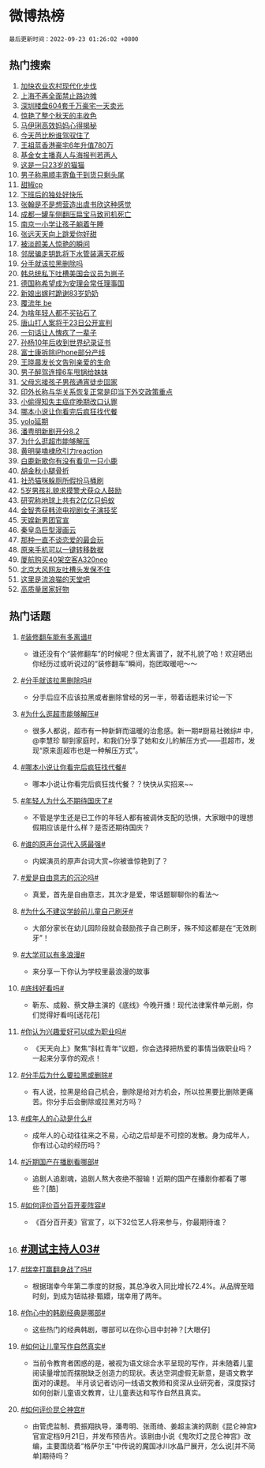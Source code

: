# 微博热榜

`最后更新时间：2022-09-23 01:26:02 +0800`

## 热门搜索

1. [加快农业农村现代化步伐](https://m.weibo.cn/search?containerid=100103type%3D1%26t%3D10%26q%3D%23%E5%8A%A0%E5%BF%AB%E5%86%9C%E4%B8%9A%E5%86%9C%E6%9D%91%E7%8E%B0%E4%BB%A3%E5%8C%96%E6%AD%A5%E4%BC%90%23&stream_entry_id=51&isnewpage=1&extparam=seat%3D1%26filter_type%3Drealtimehot%26cate%3D10103%26dgr%3D0%26c_type%3D51%26pos%3D0%26display_time%3D1663867560%26pre_seqid%3D166386756046602248199&luicode=10000011&lfid=106003type%253D25%2526t%253D3%2526disable_hot%253D1%2526filter_type%253Drealtimehot)
1. [上海不再全面禁止路边摊](https://m.weibo.cn/search?containerid=100103type%3D1%26t%3D10%26q%3D%23%E4%B8%8A%E6%B5%B7%E4%B8%8D%E5%86%8D%E5%85%A8%E9%9D%A2%E7%A6%81%E6%AD%A2%E8%B7%AF%E8%BE%B9%E6%91%8A%23&stream_entry_id=31&isnewpage=1&extparam=seat%3D1%26filter_type%3Drealtimehot%26cate%3D0%26dgr%3D0%26q%3D%2523%25E4%25B8%258A%25E6%25B5%25B7%25E4%25B8%258D%25E5%2586%258D%25E5%2585%25A8%25E9%259D%25A2%25E7%25A6%2581%25E6%25AD%25A2%25E8%25B7%25AF%25E8%25BE%25B9%25E6%2591%258A%2523%26band_rank%3D1%26pos%3D0%26realpos%3D1%26flag%3D0%26lcate%3D5001%26c_type%3D31%26display_time%3D1663867560%26pre_seqid%3D166386756046602248199&luicode=10000011&lfid=106003type%253D25%2526t%253D3%2526disable_hot%253D1%2526filter_type%253Drealtimehot)
1. [深圳楼盘604套千万豪宅一天卖光](https://m.weibo.cn/search?containerid=100103type%3D1%26t%3D10%26q%3D%23%E6%B7%B1%E5%9C%B3%E6%A5%BC%E7%9B%98604%E5%A5%97%E5%8D%83%E4%B8%87%E8%B1%AA%E5%AE%85%E4%B8%80%E5%A4%A9%E5%8D%96%E5%85%89%23&stream_entry_id=31&isnewpage=1&extparam=seat%3D1%26filter_type%3Drealtimehot%26cate%3D0%26dgr%3D0%26q%3D%2523%25E6%25B7%25B1%25E5%259C%25B3%25E6%25A5%25BC%25E7%259B%2598604%25E5%25A5%2597%25E5%258D%2583%25E4%25B8%2587%25E8%25B1%25AA%25E5%25AE%2585%25E4%25B8%2580%25E5%25A4%25A9%25E5%258D%2596%25E5%2585%2589%2523%26band_rank%3D2%26pos%3D1%26realpos%3D2%26flag%3D1%26lcate%3D5001%26c_type%3D31%26display_time%3D1663867560%26pre_seqid%3D166386756046602248199&luicode=10000011&lfid=106003type%253D25%2526t%253D3%2526disable_hot%253D1%2526filter_type%253Drealtimehot)
1. [惊艳了整个秋天的丰收色](https://m.weibo.cn/search?containerid=100103type%3D1%26t%3D10%26q%3D%23%E6%83%8A%E8%89%B3%E4%BA%86%E6%95%B4%E4%B8%AA%E7%A7%8B%E5%A4%A9%E7%9A%84%E4%B8%B0%E6%94%B6%E8%89%B2%23&stream_entry_id=31&isnewpage=1&extparam=seat%3D1%26filter_type%3Drealtimehot%26cate%3D0%26dgr%3D0%26q%3D%2523%25E6%2583%258A%25E8%2589%25B3%25E4%25BA%2586%25E6%2595%25B4%25E4%25B8%25AA%25E7%25A7%258B%25E5%25A4%25A9%25E7%259A%2584%25E4%25B8%25B0%25E6%2594%25B6%25E8%2589%25B2%2523%26band_rank%3D3%26pos%3D2%26realpos%3D3%26flag%3D0%26lcate%3D5001%26c_type%3D31%26display_time%3D1663867560%26pre_seqid%3D166386756046602248199&luicode=10000011&lfid=106003type%253D25%2526t%253D3%2526disable_hot%253D1%2526filter_type%253Drealtimehot)
1. [马伊琍高效妈妈心得揭秘](https://m.weibo.cn/search?containerid=100103type%3D1%26t%3D10%26q%3D%23%E9%A9%AC%E4%BC%8A%E7%90%8D%E9%AB%98%E6%95%88%E5%A6%88%E5%A6%88%E5%BF%83%E5%BE%97%E6%8F%AD%E7%A7%98%23&stream_entry_id=31&isnewpage=1&extparam=seat%3D1%26filter_type%3Drealtimehot%26cate%3D0%26dgr%3D0%26q%3D%2523%25E9%25A9%25AC%25E4%25BC%258A%25E7%2590%258D%25E9%25AB%2598%25E6%2595%2588%25E5%25A6%2588%25E5%25A6%2588%25E5%25BF%2583%25E5%25BE%2597%25E6%258F%25AD%25E7%25A7%2598%2523%26band_rank%3D4%26pos%3D3%26topic_ad%3D1%26lcate%3D5001%26c_type%3D31%26adid%3D166296%26display_time%3D1663867560%26pre_seqid%3D166386756046602248199&luicode=10000011&lfid=106003type%253D25%2526t%253D3%2526disable_hot%253D1%2526filter_type%253Drealtimehot)
1. [今天芭比粉谁驾驭住了](https://m.weibo.cn/search?containerid=100103type%3D1%26t%3D10%26q%3D%23%E4%BB%8A%E5%A4%A9%E8%8A%AD%E6%AF%94%E7%B2%89%E8%B0%81%E9%A9%BE%E9%A9%AD%E4%BD%8F%E4%BA%86%23&stream_entry_id=31&isnewpage=1&extparam=seat%3D1%26filter_type%3Drealtimehot%26cate%3D0%26dgr%3D0%26q%3D%2523%25E4%25BB%258A%25E5%25A4%25A9%25E8%258A%25AD%25E6%25AF%2594%25E7%25B2%2589%25E8%25B0%2581%25E9%25A9%25BE%25E9%25A9%25AD%25E4%25BD%258F%25E4%25BA%2586%2523%26band_rank%3D4%26pos%3D4%26realpos%3D4%26flag%3D0%26lcate%3D5001%26c_type%3D31%26display_time%3D1663867560%26pre_seqid%3D166386756046602248199&luicode=10000011&lfid=106003type%253D25%2526t%253D3%2526disable_hot%253D1%2526filter_type%253Drealtimehot)
1. [王祖蓝香港豪宅6年升值780万](https://m.weibo.cn/search?containerid=100103type%3D1%26t%3D10%26q%3D%23%E7%8E%8B%E7%A5%96%E8%93%9D%E9%A6%99%E6%B8%AF%E8%B1%AA%E5%AE%856%E5%B9%B4%E5%8D%87%E5%80%BC780%E4%B8%87%23&stream_entry_id=31&isnewpage=1&extparam=seat%3D1%26filter_type%3Drealtimehot%26cate%3D0%26dgr%3D0%26q%3D%2523%25E7%258E%258B%25E7%25A5%2596%25E8%2593%259D%25E9%25A6%2599%25E6%25B8%25AF%25E8%25B1%25AA%25E5%25AE%25856%25E5%25B9%25B4%25E5%258D%2587%25E5%2580%25BC780%25E4%25B8%2587%2523%26band_rank%3D5%26pos%3D5%26realpos%3D5%26flag%3D0%26lcate%3D5001%26c_type%3D31%26display_time%3D1663867560%26pre_seqid%3D166386756046602248199&luicode=10000011&lfid=106003type%253D25%2526t%253D3%2526disable_hot%253D1%2526filter_type%253Drealtimehot)
1. [基金女主播真人与海报判若两人](https://m.weibo.cn/search?containerid=100103type%3D1%26t%3D10%26q%3D%23%E5%9F%BA%E9%87%91%E5%A5%B3%E4%B8%BB%E6%92%AD%E7%9C%9F%E4%BA%BA%E4%B8%8E%E6%B5%B7%E6%8A%A5%E5%88%A4%E8%8B%A5%E4%B8%A4%E4%BA%BA%23&stream_entry_id=31&isnewpage=1&extparam=seat%3D1%26filter_type%3Drealtimehot%26cate%3D0%26dgr%3D0%26q%3D%2523%25E5%259F%25BA%25E9%2587%2591%25E5%25A5%25B3%25E4%25B8%25BB%25E6%2592%25AD%25E7%259C%259F%25E4%25BA%25BA%25E4%25B8%258E%25E6%25B5%25B7%25E6%258A%25A5%25E5%2588%25A4%25E8%258B%25A5%25E4%25B8%25A4%25E4%25BA%25BA%2523%26band_rank%3D6%26pos%3D6%26realpos%3D6%26flag%3D0%26lcate%3D5001%26c_type%3D31%26display_time%3D1663867560%26pre_seqid%3D166386756046602248199&luicode=10000011&lfid=106003type%253D25%2526t%253D3%2526disable_hot%253D1%2526filter_type%253Drealtimehot)
1. [这是一只23岁的猫猫](https://m.weibo.cn/search?containerid=100103type%3D1%26t%3D10%26q%3D%23%E8%BF%99%E6%98%AF%E4%B8%80%E5%8F%AA23%E5%B2%81%E7%9A%84%E7%8C%AB%E7%8C%AB%23&stream_entry_id=31&isnewpage=1&extparam=seat%3D1%26filter_type%3Drealtimehot%26cate%3D0%26dgr%3D0%26q%3D%2523%25E8%25BF%2599%25E6%2598%25AF%25E4%25B8%2580%25E5%258F%25AA23%25E5%25B2%2581%25E7%259A%2584%25E7%258C%25AB%25E7%258C%25AB%2523%26band_rank%3D7%26pos%3D7%26realpos%3D7%26flag%3D0%26lcate%3D5001%26c_type%3D31%26display_time%3D1663867560%26pre_seqid%3D166386756046602248199&luicode=10000011&lfid=106003type%253D25%2526t%253D3%2526disable_hot%253D1%2526filter_type%253Drealtimehot)
1. [男子称用顺丰寄鱼干到货只剩头尾](https://m.weibo.cn/search?containerid=100103type%3D1%26t%3D10%26q%3D%23%E7%94%B7%E5%AD%90%E7%A7%B0%E7%94%A8%E9%A1%BA%E4%B8%B0%E5%AF%84%E9%B1%BC%E5%B9%B2%E5%88%B0%E8%B4%A7%E5%8F%AA%E5%89%A9%E5%A4%B4%E5%B0%BE%23&stream_entry_id=31&isnewpage=1&extparam=seat%3D1%26filter_type%3Drealtimehot%26cate%3D0%26dgr%3D0%26q%3D%2523%25E7%2594%25B7%25E5%25AD%2590%25E7%25A7%25B0%25E7%2594%25A8%25E9%25A1%25BA%25E4%25B8%25B0%25E5%25AF%2584%25E9%25B1%25BC%25E5%25B9%25B2%25E5%2588%25B0%25E8%25B4%25A7%25E5%258F%25AA%25E5%2589%25A9%25E5%25A4%25B4%25E5%25B0%25BE%2523%26band_rank%3D8%26pos%3D8%26realpos%3D8%26flag%3D0%26lcate%3D5001%26c_type%3D31%26display_time%3D1663867560%26pre_seqid%3D166386756046602248199&luicode=10000011&lfid=106003type%253D25%2526t%253D3%2526disable_hot%253D1%2526filter_type%253Drealtimehot)
1. [甜椒cp](https://m.weibo.cn/search?containerid=100103type%3D1%26t%3D10%26q%3D%23%E7%94%9C%E6%A4%92cp%23&stream_entry_id=31&isnewpage=1&extparam=seat%3D1%26filter_type%3Drealtimehot%26cate%3D0%26dgr%3D0%26q%3D%2523%25E7%2594%259C%25E6%25A4%2592cp%2523%26band_rank%3D9%26pos%3D9%26realpos%3D9%26flag%3D1%26lcate%3D5001%26c_type%3D31%26display_time%3D1663867560%26pre_seqid%3D166386756046602248199&luicode=10000011&lfid=106003type%253D25%2526t%253D3%2526disable_hot%253D1%2526filter_type%253Drealtimehot)
1. [下班后的独处好快乐](https://m.weibo.cn/search?containerid=100103type%3D1%26t%3D10%26q%3D%23%E4%B8%8B%E7%8F%AD%E5%90%8E%E7%9A%84%E7%8B%AC%E5%A4%84%E5%A5%BD%E5%BF%AB%E4%B9%90%23&stream_entry_id=31&isnewpage=1&extparam=seat%3D1%26filter_type%3Drealtimehot%26cate%3D0%26dgr%3D0%26q%3D%2523%25E4%25B8%258B%25E7%258F%25AD%25E5%2590%258E%25E7%259A%2584%25E7%258B%25AC%25E5%25A4%2584%25E5%25A5%25BD%25E5%25BF%25AB%25E4%25B9%2590%2523%26band_rank%3D10%26pos%3D10%26realpos%3D10%26flag%3D0%26lcate%3D5001%26c_type%3D31%26display_time%3D1663867560%26pre_seqid%3D166386756046602248199&luicode=10000011&lfid=106003type%253D25%2526t%253D3%2526disable_hot%253D1%2526filter_type%253Drealtimehot)
1. [张翰是不是想营造出虞书欣这种感觉](https://m.weibo.cn/search?containerid=100103type%3D1%26t%3D10%26q%3D%23%E5%BC%A0%E7%BF%B0%E6%98%AF%E4%B8%8D%E6%98%AF%E6%83%B3%E8%90%A5%E9%80%A0%E5%87%BA%E8%99%9E%E4%B9%A6%E6%AC%A3%E8%BF%99%E7%A7%8D%E6%84%9F%E8%A7%89%23&stream_entry_id=31&isnewpage=1&extparam=seat%3D1%26filter_type%3Drealtimehot%26cate%3D0%26dgr%3D0%26q%3D%2523%25E5%25BC%25A0%25E7%25BF%25B0%25E6%2598%25AF%25E4%25B8%258D%25E6%2598%25AF%25E6%2583%25B3%25E8%2590%25A5%25E9%2580%25A0%25E5%2587%25BA%25E8%2599%259E%25E4%25B9%25A6%25E6%25AC%25A3%25E8%25BF%2599%25E7%25A7%258D%25E6%2584%259F%25E8%25A7%2589%2523%26band_rank%3D11%26pos%3D11%26realpos%3D11%26flag%3D0%26lcate%3D5001%26c_type%3D31%26display_time%3D1663867560%26pre_seqid%3D166386756046602248199&luicode=10000011&lfid=106003type%253D25%2526t%253D3%2526disable_hot%253D1%2526filter_type%253Drealtimehot)
1. [成都一罐车侧翻压扁宝马致司机死亡](https://m.weibo.cn/search?containerid=100103type%3D1%26t%3D10%26q%3D%23%E6%88%90%E9%83%BD%E4%B8%80%E7%BD%90%E8%BD%A6%E4%BE%A7%E7%BF%BB%E5%8E%8B%E6%89%81%E5%AE%9D%E9%A9%AC%E8%87%B4%E5%8F%B8%E6%9C%BA%E6%AD%BB%E4%BA%A1%23&stream_entry_id=31&isnewpage=1&extparam=seat%3D1%26filter_type%3Drealtimehot%26cate%3D0%26dgr%3D0%26q%3D%2523%25E6%2588%2590%25E9%2583%25BD%25E4%25B8%2580%25E7%25BD%2590%25E8%25BD%25A6%25E4%25BE%25A7%25E7%25BF%25BB%25E5%258E%258B%25E6%2589%2581%25E5%25AE%259D%25E9%25A9%25AC%25E8%2587%25B4%25E5%258F%25B8%25E6%259C%25BA%25E6%25AD%25BB%25E4%25BA%25A1%2523%26band_rank%3D12%26pos%3D12%26realpos%3D12%26flag%3D0%26lcate%3D5001%26c_type%3D31%26display_time%3D1663867560%26pre_seqid%3D166386756046602248199&luicode=10000011&lfid=106003type%253D25%2526t%253D3%2526disable_hot%253D1%2526filter_type%253Drealtimehot)
1. [南京一小学让孩子躺着午睡](https://m.weibo.cn/search?containerid=100103type%3D1%26t%3D10%26q%3D%23%E5%8D%97%E4%BA%AC%E4%B8%80%E5%B0%8F%E5%AD%A6%E8%AE%A9%E5%AD%A9%E5%AD%90%E8%BA%BA%E7%9D%80%E5%8D%88%E7%9D%A1%23&stream_entry_id=31&isnewpage=1&extparam=seat%3D1%26filter_type%3Drealtimehot%26cate%3D0%26dgr%3D0%26q%3D%2523%25E5%258D%2597%25E4%25BA%25AC%25E4%25B8%2580%25E5%25B0%258F%25E5%25AD%25A6%25E8%25AE%25A9%25E5%25AD%25A9%25E5%25AD%2590%25E8%25BA%25BA%25E7%259D%2580%25E5%258D%2588%25E7%259D%25A1%2523%26band_rank%3D13%26pos%3D13%26realpos%3D13%26flag%3D1%26lcate%3D5001%26c_type%3D31%26display_time%3D1663867560%26pre_seqid%3D166386756046602248199&luicode=10000011&lfid=106003type%253D25%2526t%253D3%2526disable_hot%253D1%2526filter_type%253Drealtimehot)
1. [张远天天向上跳爱你好甜](https://m.weibo.cn/search?containerid=100103type%3D1%26t%3D10%26q%3D%23%E5%BC%A0%E8%BF%9C%E5%A4%A9%E5%A4%A9%E5%90%91%E4%B8%8A%E8%B7%B3%E7%88%B1%E4%BD%A0%E5%A5%BD%E7%94%9C%23&stream_entry_id=31&isnewpage=1&extparam=seat%3D1%26filter_type%3Drealtimehot%26cate%3D0%26dgr%3D0%26q%3D%2523%25E5%25BC%25A0%25E8%25BF%259C%25E5%25A4%25A9%25E5%25A4%25A9%25E5%2590%2591%25E4%25B8%258A%25E8%25B7%25B3%25E7%2588%25B1%25E4%25BD%25A0%25E5%25A5%25BD%25E7%2594%259C%2523%26band_rank%3D14%26pos%3D14%26realpos%3D14%26flag%3D1%26lcate%3D5001%26c_type%3D31%26display_time%3D1663867560%26pre_seqid%3D166386756046602248199&luicode=10000011&lfid=106003type%253D25%2526t%253D3%2526disable_hot%253D1%2526filter_type%253Drealtimehot)
1. [被淡颜美人惊艳的瞬间](https://m.weibo.cn/search?containerid=100103type%3D1%26t%3D10%26q%3D%23%E8%A2%AB%E6%B7%A1%E9%A2%9C%E7%BE%8E%E4%BA%BA%E6%83%8A%E8%89%B3%E7%9A%84%E7%9E%AC%E9%97%B4%23&stream_entry_id=31&isnewpage=1&extparam=seat%3D1%26filter_type%3Drealtimehot%26cate%3D0%26dgr%3D0%26q%3D%2523%25E8%25A2%25AB%25E6%25B7%25A1%25E9%25A2%259C%25E7%25BE%258E%25E4%25BA%25BA%25E6%2583%258A%25E8%2589%25B3%25E7%259A%2584%25E7%259E%25AC%25E9%2597%25B4%2523%26band_rank%3D15%26pos%3D15%26realpos%3D15%26flag%3D1%26lcate%3D5001%26c_type%3D31%26display_time%3D1663867560%26pre_seqid%3D166386756046602248199&luicode=10000011&lfid=106003type%253D25%2526t%253D3%2526disable_hot%253D1%2526filter_type%253Drealtimehot)
1. [邻居骗走钥匙将下水管装满天花板](https://m.weibo.cn/search?containerid=100103type%3D1%26t%3D10%26q%3D%23%E9%82%BB%E5%B1%85%E9%AA%97%E8%B5%B0%E9%92%A5%E5%8C%99%E5%B0%86%E4%B8%8B%E6%B0%B4%E7%AE%A1%E8%A3%85%E6%BB%A1%E5%A4%A9%E8%8A%B1%E6%9D%BF%23&stream_entry_id=31&isnewpage=1&extparam=seat%3D1%26filter_type%3Drealtimehot%26cate%3D0%26dgr%3D0%26q%3D%2523%25E9%2582%25BB%25E5%25B1%2585%25E9%25AA%2597%25E8%25B5%25B0%25E9%2592%25A5%25E5%258C%2599%25E5%25B0%2586%25E4%25B8%258B%25E6%25B0%25B4%25E7%25AE%25A1%25E8%25A3%2585%25E6%25BB%25A1%25E5%25A4%25A9%25E8%258A%25B1%25E6%259D%25BF%2523%26band_rank%3D16%26pos%3D16%26realpos%3D16%26flag%3D0%26lcate%3D5001%26c_type%3D31%26display_time%3D1663867560%26pre_seqid%3D166386756046602248199&luicode=10000011&lfid=106003type%253D25%2526t%253D3%2526disable_hot%253D1%2526filter_type%253Drealtimehot)
1. [分手就该拉黑删除吗](https://m.weibo.cn/search?containerid=100103type%3D1%26t%3D10%26q%3D%23%E5%88%86%E6%89%8B%E5%B0%B1%E8%AF%A5%E6%8B%89%E9%BB%91%E5%88%A0%E9%99%A4%E5%90%97%23&stream_entry_id=31&isnewpage=1&extparam=seat%3D1%26filter_type%3Drealtimehot%26cate%3D0%26dgr%3D0%26q%3D%2523%25E5%2588%2586%25E6%2589%258B%25E5%25B0%25B1%25E8%25AF%25A5%25E6%258B%2589%25E9%25BB%2591%25E5%2588%25A0%25E9%2599%25A4%25E5%2590%2597%2523%26band_rank%3D17%26pos%3D17%26realpos%3D17%26flag%3D0%26lcate%3D5001%26c_type%3D31%26display_time%3D1663867560%26pre_seqid%3D166386756046602248199&luicode=10000011&lfid=106003type%253D25%2526t%253D3%2526disable_hot%253D1%2526filter_type%253Drealtimehot)
1. [韩总统私下吐槽美国会议员为崽子](https://m.weibo.cn/search?containerid=100103type%3D1%26t%3D10%26q%3D%23%E9%9F%A9%E6%80%BB%E7%BB%9F%E7%A7%81%E4%B8%8B%E5%90%90%E6%A7%BD%E7%BE%8E%E5%9B%BD%E4%BC%9A%E8%AE%AE%E5%91%98%E4%B8%BA%E5%B4%BD%E5%AD%90%23&stream_entry_id=31&isnewpage=1&extparam=seat%3D1%26filter_type%3Drealtimehot%26cate%3D0%26dgr%3D0%26q%3D%2523%25E9%259F%25A9%25E6%2580%25BB%25E7%25BB%259F%25E7%25A7%2581%25E4%25B8%258B%25E5%2590%2590%25E6%25A7%25BD%25E7%25BE%258E%25E5%259B%25BD%25E4%25BC%259A%25E8%25AE%25AE%25E5%2591%2598%25E4%25B8%25BA%25E5%25B4%25BD%25E5%25AD%2590%2523%26band_rank%3D18%26pos%3D18%26realpos%3D18%26flag%3D0%26lcate%3D5001%26c_type%3D31%26display_time%3D1663867560%26pre_seqid%3D166386756046602248199&luicode=10000011&lfid=106003type%253D25%2526t%253D3%2526disable_hot%253D1%2526filter_type%253Drealtimehot)
1. [德国称希望成为安理会常任理事国](https://m.weibo.cn/search?containerid=100103type%3D1%26t%3D10%26q%3D%23%E5%BE%B7%E5%9B%BD%E7%A7%B0%E5%B8%8C%E6%9C%9B%E6%88%90%E4%B8%BA%E5%AE%89%E7%90%86%E4%BC%9A%E5%B8%B8%E4%BB%BB%E7%90%86%E4%BA%8B%E5%9B%BD%23&stream_entry_id=31&isnewpage=1&extparam=seat%3D1%26filter_type%3Drealtimehot%26cate%3D0%26dgr%3D0%26q%3D%2523%25E5%25BE%25B7%25E5%259B%25BD%25E7%25A7%25B0%25E5%25B8%258C%25E6%259C%259B%25E6%2588%2590%25E4%25B8%25BA%25E5%25AE%2589%25E7%2590%2586%25E4%25BC%259A%25E5%25B8%25B8%25E4%25BB%25BB%25E7%2590%2586%25E4%25BA%258B%25E5%259B%25BD%2523%26band_rank%3D19%26pos%3D19%26realpos%3D19%26flag%3D0%26lcate%3D5001%26c_type%3D31%26display_time%3D1663867560%26pre_seqid%3D166386756046602248199&luicode=10000011&lfid=106003type%253D25%2526t%253D3%2526disable_hot%253D1%2526filter_type%253Drealtimehot)
1. [新娘出嫁时跪谢83岁奶奶](https://m.weibo.cn/search?containerid=100103type%3D1%26t%3D10%26q%3D%23%E6%96%B0%E5%A8%98%E5%87%BA%E5%AB%81%E6%97%B6%E8%B7%AA%E8%B0%A283%E5%B2%81%E5%A5%B6%E5%A5%B6%23&stream_entry_id=31&isnewpage=1&extparam=seat%3D1%26filter_type%3Drealtimehot%26cate%3D0%26dgr%3D0%26q%3D%2523%25E6%2596%25B0%25E5%25A8%2598%25E5%2587%25BA%25E5%25AB%2581%25E6%2597%25B6%25E8%25B7%25AA%25E8%25B0%25A283%25E5%25B2%2581%25E5%25A5%25B6%25E5%25A5%25B6%2523%26band_rank%3D20%26pos%3D20%26realpos%3D20%26flag%3D1%26lcate%3D5001%26c_type%3D31%26display_time%3D1663867560%26pre_seqid%3D166386756046602248199&luicode=10000011&lfid=106003type%253D25%2526t%253D3%2526disable_hot%253D1%2526filter_type%253Drealtimehot)
1. [覆流年 be](https://m.weibo.cn/search?containerid=100103type%3D1%26t%3D10%26q%3D%23%E8%A6%86%E6%B5%81%E5%B9%B4+be%23&stream_entry_id=31&isnewpage=1&extparam=seat%3D1%26filter_type%3Drealtimehot%26cate%3D0%26dgr%3D0%26q%3D%2523%25E8%25A6%2586%25E6%25B5%2581%25E5%25B9%25B4%2520be%2523%26band_rank%3D21%26pos%3D21%26realpos%3D21%26flag%3D0%26lcate%3D5001%26c_type%3D31%26display_time%3D1663867560%26pre_seqid%3D166386756046602248199&luicode=10000011&lfid=106003type%253D25%2526t%253D3%2526disable_hot%253D1%2526filter_type%253Drealtimehot)
1. [为啥年轻人都不买钻石了](https://m.weibo.cn/search?containerid=100103type%3D1%26t%3D10%26q%3D%23%E4%B8%BA%E5%95%A5%E5%B9%B4%E8%BD%BB%E4%BA%BA%E9%83%BD%E4%B8%8D%E4%B9%B0%E9%92%BB%E7%9F%B3%E4%BA%86%23&stream_entry_id=31&isnewpage=1&extparam=seat%3D1%26filter_type%3Drealtimehot%26cate%3D0%26dgr%3D0%26q%3D%2523%25E4%25B8%25BA%25E5%2595%25A5%25E5%25B9%25B4%25E8%25BD%25BB%25E4%25BA%25BA%25E9%2583%25BD%25E4%25B8%258D%25E4%25B9%25B0%25E9%2592%25BB%25E7%259F%25B3%25E4%25BA%2586%2523%26band_rank%3D22%26pos%3D22%26realpos%3D22%26flag%3D0%26lcate%3D5001%26c_type%3D31%26display_time%3D1663867560%26pre_seqid%3D166386756046602248199&luicode=10000011&lfid=106003type%253D25%2526t%253D3%2526disable_hot%253D1%2526filter_type%253Drealtimehot)
1. [唐山打人案将于23日公开宣判](https://m.weibo.cn/search?containerid=100103type%3D1%26t%3D10%26q%3D%23%E5%94%90%E5%B1%B1%E6%89%93%E4%BA%BA%E6%A1%88%E5%B0%86%E4%BA%8E23%E6%97%A5%E5%85%AC%E5%BC%80%E5%AE%A3%E5%88%A4%23&stream_entry_id=31&isnewpage=1&extparam=seat%3D1%26filter_type%3Drealtimehot%26cate%3D0%26dgr%3D0%26q%3D%2523%25E5%2594%2590%25E5%25B1%25B1%25E6%2589%2593%25E4%25BA%25BA%25E6%25A1%2588%25E5%25B0%2586%25E4%25BA%258E23%25E6%2597%25A5%25E5%2585%25AC%25E5%25BC%2580%25E5%25AE%25A3%25E5%2588%25A4%2523%26band_rank%3D23%26pos%3D23%26realpos%3D23%26flag%3D0%26lcate%3D5001%26c_type%3D31%26display_time%3D1663867560%26pre_seqid%3D166386756046602248199&luicode=10000011&lfid=106003type%253D25%2526t%253D3%2526disable_hot%253D1%2526filter_type%253Drealtimehot)
1. [一句话让人愧疚了一辈子](https://m.weibo.cn/search?containerid=100103type%3D1%26t%3D10%26q%3D%23%E4%B8%80%E5%8F%A5%E8%AF%9D%E8%AE%A9%E4%BA%BA%E6%84%A7%E7%96%9A%E4%BA%86%E4%B8%80%E8%BE%88%E5%AD%90%23&stream_entry_id=31&isnewpage=1&extparam=seat%3D1%26filter_type%3Drealtimehot%26cate%3D0%26dgr%3D0%26q%3D%2523%25E4%25B8%2580%25E5%258F%25A5%25E8%25AF%259D%25E8%25AE%25A9%25E4%25BA%25BA%25E6%2584%25A7%25E7%2596%259A%25E4%25BA%2586%25E4%25B8%2580%25E8%25BE%2588%25E5%25AD%2590%2523%26band_rank%3D24%26pos%3D24%26realpos%3D24%26flag%3D0%26lcate%3D5001%26c_type%3D31%26display_time%3D1663867560%26pre_seqid%3D166386756046602248199&luicode=10000011&lfid=106003type%253D25%2526t%253D3%2526disable_hot%253D1%2526filter_type%253Drealtimehot)
1. [孙杨10年后收到世界纪录证书](https://m.weibo.cn/search?containerid=100103type%3D1%26t%3D10%26q%3D%23%E5%AD%99%E6%9D%A810%E5%B9%B4%E5%90%8E%E6%94%B6%E5%88%B0%E4%B8%96%E7%95%8C%E7%BA%AA%E5%BD%95%E8%AF%81%E4%B9%A6%23&stream_entry_id=31&isnewpage=1&extparam=seat%3D1%26filter_type%3Drealtimehot%26cate%3D0%26dgr%3D0%26q%3D%2523%25E5%25AD%2599%25E6%259D%25A810%25E5%25B9%25B4%25E5%2590%258E%25E6%2594%25B6%25E5%2588%25B0%25E4%25B8%2596%25E7%2595%258C%25E7%25BA%25AA%25E5%25BD%2595%25E8%25AF%2581%25E4%25B9%25A6%2523%26band_rank%3D25%26pos%3D25%26realpos%3D25%26flag%3D0%26lcate%3D5001%26c_type%3D31%26display_time%3D1663867560%26pre_seqid%3D166386756046602248199&luicode=10000011&lfid=106003type%253D25%2526t%253D3%2526disable_hot%253D1%2526filter_type%253Drealtimehot)
1. [富士康拆除iPhone部分产线](https://m.weibo.cn/search?containerid=100103type%3D1%26t%3D10%26q%3D%23%E5%AF%8C%E5%A3%AB%E5%BA%B7%E6%8B%86%E9%99%A4iPhone%E9%83%A8%E5%88%86%E4%BA%A7%E7%BA%BF%23&stream_entry_id=31&isnewpage=1&extparam=seat%3D1%26filter_type%3Drealtimehot%26cate%3D0%26dgr%3D0%26q%3D%2523%25E5%25AF%258C%25E5%25A3%25AB%25E5%25BA%25B7%25E6%258B%2586%25E9%2599%25A4iPhone%25E9%2583%25A8%25E5%2588%2586%25E4%25BA%25A7%25E7%25BA%25BF%2523%26band_rank%3D26%26pos%3D26%26realpos%3D26%26flag%3D0%26lcate%3D5001%26c_type%3D31%26display_time%3D1663867560%26pre_seqid%3D166386756046602248199&luicode=10000011&lfid=106003type%253D25%2526t%253D3%2526disable_hot%253D1%2526filter_type%253Drealtimehot)
1. [王晓晨发长文告别亲爱的生命](https://m.weibo.cn/search?containerid=100103type%3D1%26t%3D10%26q%3D%23%E7%8E%8B%E6%99%93%E6%99%A8%E5%8F%91%E9%95%BF%E6%96%87%E5%91%8A%E5%88%AB%E4%BA%B2%E7%88%B1%E7%9A%84%E7%94%9F%E5%91%BD%23&stream_entry_id=31&isnewpage=1&extparam=seat%3D1%26filter_type%3Drealtimehot%26cate%3D0%26dgr%3D0%26q%3D%2523%25E7%258E%258B%25E6%2599%2593%25E6%2599%25A8%25E5%258F%2591%25E9%2595%25BF%25E6%2596%2587%25E5%2591%258A%25E5%2588%25AB%25E4%25BA%25B2%25E7%2588%25B1%25E7%259A%2584%25E7%2594%259F%25E5%2591%25BD%2523%26band_rank%3D27%26pos%3D27%26realpos%3D27%26flag%3D0%26lcate%3D5001%26c_type%3D31%26display_time%3D1663867560%26pre_seqid%3D166386756046602248199&luicode=10000011&lfid=106003type%253D25%2526t%253D3%2526disable_hot%253D1%2526filter_type%253Drealtimehot)
1. [男子醉驾连撞6车甩锅给妹妹](https://m.weibo.cn/search?containerid=100103type%3D1%26t%3D10%26q%3D%23%E7%94%B7%E5%AD%90%E9%86%89%E9%A9%BE%E8%BF%9E%E6%92%9E6%E8%BD%A6%E7%94%A9%E9%94%85%E7%BB%99%E5%A6%B9%E5%A6%B9%23&stream_entry_id=31&isnewpage=1&extparam=seat%3D1%26filter_type%3Drealtimehot%26cate%3D0%26dgr%3D0%26q%3D%2523%25E7%2594%25B7%25E5%25AD%2590%25E9%2586%2589%25E9%25A9%25BE%25E8%25BF%259E%25E6%2592%259E6%25E8%25BD%25A6%25E7%2594%25A9%25E9%2594%2585%25E7%25BB%2599%25E5%25A6%25B9%25E5%25A6%25B9%2523%26band_rank%3D28%26pos%3D28%26realpos%3D28%26flag%3D0%26lcate%3D5001%26c_type%3D31%26display_time%3D1663867560%26pre_seqid%3D166386756046602248199&luicode=10000011&lfid=106003type%253D25%2526t%253D3%2526disable_hot%253D1%2526filter_type%253Drealtimehot)
1. [父母忘接孩子男孩通宵徒步回家](https://m.weibo.cn/search?containerid=100103type%3D1%26t%3D10%26q%3D%23%E7%88%B6%E6%AF%8D%E5%BF%98%E6%8E%A5%E5%AD%A9%E5%AD%90%E7%94%B7%E5%AD%A9%E9%80%9A%E5%AE%B5%E5%BE%92%E6%AD%A5%E5%9B%9E%E5%AE%B6%23&stream_entry_id=31&isnewpage=1&extparam=seat%3D1%26filter_type%3Drealtimehot%26cate%3D0%26dgr%3D0%26q%3D%2523%25E7%2588%25B6%25E6%25AF%258D%25E5%25BF%2598%25E6%258E%25A5%25E5%25AD%25A9%25E5%25AD%2590%25E7%2594%25B7%25E5%25AD%25A9%25E9%2580%259A%25E5%25AE%25B5%25E5%25BE%2592%25E6%25AD%25A5%25E5%259B%259E%25E5%25AE%25B6%2523%26band_rank%3D29%26pos%3D29%26realpos%3D29%26flag%3D0%26lcate%3D5001%26c_type%3D31%26display_time%3D1663867560%26pre_seqid%3D166386756046602248199&luicode=10000011&lfid=106003type%253D25%2526t%253D3%2526disable_hot%253D1%2526filter_type%253Drealtimehot)
1. [印外长称与华关系恢复正常是印当下外交政策重点](https://m.weibo.cn/search?containerid=100103type%3D1%26t%3D10%26q%3D%23%E5%8D%B0%E5%A4%96%E9%95%BF%E7%A7%B0%E4%B8%8E%E5%8D%8E%E5%85%B3%E7%B3%BB%E6%81%A2%E5%A4%8D%E6%AD%A3%E5%B8%B8%E6%98%AF%E5%8D%B0%E5%BD%93%E4%B8%8B%E5%A4%96%E4%BA%A4%E6%94%BF%E7%AD%96%E9%87%8D%E7%82%B9%23&stream_entry_id=31&isnewpage=1&extparam=seat%3D1%26filter_type%3Drealtimehot%26cate%3D0%26dgr%3D0%26q%3D%2523%25E5%258D%25B0%25E5%25A4%2596%25E9%2595%25BF%25E7%25A7%25B0%25E4%25B8%258E%25E5%258D%258E%25E5%2585%25B3%25E7%25B3%25BB%25E6%2581%25A2%25E5%25A4%258D%25E6%25AD%25A3%25E5%25B8%25B8%25E6%2598%25AF%25E5%258D%25B0%25E5%25BD%2593%25E4%25B8%258B%25E5%25A4%2596%25E4%25BA%25A4%25E6%2594%25BF%25E7%25AD%2596%25E9%2587%258D%25E7%2582%25B9%2523%26band_rank%3D30%26pos%3D30%26realpos%3D30%26flag%3D0%26lcate%3D5001%26c_type%3D31%26display_time%3D1663867560%26pre_seqid%3D166386756046602248199&luicode=10000011&lfid=106003type%253D25%2526t%253D3%2526disable_hot%253D1%2526filter_type%253Drealtimehot)
1. [小偷得知失主癌症晚期改口认罪](https://m.weibo.cn/search?containerid=100103type%3D1%26t%3D10%26q%3D%23%E5%B0%8F%E5%81%B7%E5%BE%97%E7%9F%A5%E5%A4%B1%E4%B8%BB%E7%99%8C%E7%97%87%E6%99%9A%E6%9C%9F%E6%94%B9%E5%8F%A3%E8%AE%A4%E7%BD%AA%23&stream_entry_id=31&isnewpage=1&extparam=seat%3D1%26filter_type%3Drealtimehot%26cate%3D0%26dgr%3D0%26q%3D%2523%25E5%25B0%258F%25E5%2581%25B7%25E5%25BE%2597%25E7%259F%25A5%25E5%25A4%25B1%25E4%25B8%25BB%25E7%2599%258C%25E7%2597%2587%25E6%2599%259A%25E6%259C%259F%25E6%2594%25B9%25E5%258F%25A3%25E8%25AE%25A4%25E7%25BD%25AA%2523%26band_rank%3D31%26pos%3D31%26realpos%3D31%26flag%3D0%26lcate%3D5001%26c_type%3D31%26display_time%3D1663867560%26pre_seqid%3D166386756046602248199&luicode=10000011&lfid=106003type%253D25%2526t%253D3%2526disable_hot%253D1%2526filter_type%253Drealtimehot)
1. [哪本小说让你看完后疯狂找代餐](https://m.weibo.cn/search?containerid=100103type%3D1%26t%3D10%26q%3D%23%E5%93%AA%E6%9C%AC%E5%B0%8F%E8%AF%B4%E8%AE%A9%E4%BD%A0%E7%9C%8B%E5%AE%8C%E5%90%8E%E7%96%AF%E7%8B%82%E6%89%BE%E4%BB%A3%E9%A4%90%23&stream_entry_id=31&isnewpage=1&extparam=seat%3D1%26filter_type%3Drealtimehot%26cate%3D0%26dgr%3D0%26q%3D%2523%25E5%2593%25AA%25E6%259C%25AC%25E5%25B0%258F%25E8%25AF%25B4%25E8%25AE%25A9%25E4%25BD%25A0%25E7%259C%258B%25E5%25AE%258C%25E5%2590%258E%25E7%2596%25AF%25E7%258B%2582%25E6%2589%25BE%25E4%25BB%25A3%25E9%25A4%2590%2523%26band_rank%3D32%26pos%3D32%26realpos%3D32%26flag%3D0%26lcate%3D5001%26c_type%3D31%26display_time%3D1663867560%26pre_seqid%3D166386756046602248199&luicode=10000011&lfid=106003type%253D25%2526t%253D3%2526disable_hot%253D1%2526filter_type%253Drealtimehot)
1. [yolo延期](https://m.weibo.cn/search?containerid=100103type%3D1%26t%3D10%26q%3Dyolo%E5%BB%B6%E6%9C%9F&stream_entry_id=31&isnewpage=1&extparam=seat%3D1%26filter_type%3Drealtimehot%26cate%3D0%26dgr%3D0%26q%3Dyolo%25E5%25BB%25B6%25E6%259C%259F%26band_rank%3D33%26pos%3D33%26realpos%3D33%26flag%3D0%26lcate%3D5001%26c_type%3D31%26display_time%3D1663867560%26pre_seqid%3D166386756046602248199&luicode=10000011&lfid=106003type%253D25%2526t%253D3%2526disable_hot%253D1%2526filter_type%253Drealtimehot)
1. [潘粤明新剧开分8.2](https://m.weibo.cn/search?containerid=100103type%3D1%26t%3D10%26q%3D%23%E6%BD%98%E7%B2%A4%E6%98%8E%E6%96%B0%E5%89%A7%E5%BC%80%E5%88%868.2%23&stream_entry_id=31&isnewpage=1&extparam=seat%3D1%26filter_type%3Drealtimehot%26cate%3D0%26dgr%3D0%26q%3D%2523%25E6%25BD%2598%25E7%25B2%25A4%25E6%2598%258E%25E6%2596%25B0%25E5%2589%25A7%25E5%25BC%2580%25E5%2588%25868.2%2523%26band_rank%3D34%26pos%3D34%26realpos%3D34%26flag%3D0%26lcate%3D5001%26c_type%3D31%26display_time%3D1663867560%26pre_seqid%3D166386756046602248199&luicode=10000011&lfid=106003type%253D25%2526t%253D3%2526disable_hot%253D1%2526filter_type%253Drealtimehot)
1. [为什么逛超市能够解压](https://m.weibo.cn/search?containerid=100103type%3D1%26t%3D10%26q%3D%23%E4%B8%BA%E4%BB%80%E4%B9%88%E9%80%9B%E8%B6%85%E5%B8%82%E8%83%BD%E5%A4%9F%E8%A7%A3%E5%8E%8B%23&stream_entry_id=31&isnewpage=1&extparam=seat%3D1%26filter_type%3Drealtimehot%26cate%3D0%26dgr%3D0%26q%3D%2523%25E4%25B8%25BA%25E4%25BB%2580%25E4%25B9%2588%25E9%2580%259B%25E8%25B6%2585%25E5%25B8%2582%25E8%2583%25BD%25E5%25A4%259F%25E8%25A7%25A3%25E5%258E%258B%2523%26band_rank%3D35%26pos%3D35%26realpos%3D35%26flag%3D1%26lcate%3D5001%26c_type%3D31%26display_time%3D1663867560%26pre_seqid%3D166386756046602248199&luicode=10000011&lfid=106003type%253D25%2526t%253D3%2526disable_hot%253D1%2526filter_type%253Drealtimehot)
1. [黄明昊嗑棣欣引力reaction](https://m.weibo.cn/search?containerid=100103type%3D1%26t%3D10%26q%3D%23%E9%BB%84%E6%98%8E%E6%98%8A%E5%97%91%E6%A3%A3%E6%AC%A3%E5%BC%95%E5%8A%9Breaction%23&stream_entry_id=31&isnewpage=1&extparam=seat%3D1%26filter_type%3Drealtimehot%26cate%3D0%26dgr%3D0%26q%3D%2523%25E9%25BB%2584%25E6%2598%258E%25E6%2598%258A%25E5%2597%2591%25E6%25A3%25A3%25E6%25AC%25A3%25E5%25BC%2595%25E5%258A%259Breaction%2523%26band_rank%3D36%26pos%3D36%26realpos%3D36%26flag%3D0%26lcate%3D5001%26c_type%3D31%26display_time%3D1663867560%26pre_seqid%3D166386756046602248199&luicode=10000011&lfid=106003type%253D25%2526t%253D3%2526disable_hot%253D1%2526filter_type%253Drealtimehot)
1. [白鹿新歌你有没有看见一只小鹿](https://m.weibo.cn/search?containerid=100103type%3D1%26t%3D10%26q%3D%23%E7%99%BD%E9%B9%BF%E6%96%B0%E6%AD%8C%E4%BD%A0%E6%9C%89%E6%B2%A1%E6%9C%89%E7%9C%8B%E8%A7%81%E4%B8%80%E5%8F%AA%E5%B0%8F%E9%B9%BF%23&stream_entry_id=31&isnewpage=1&extparam=seat%3D1%26filter_type%3Drealtimehot%26cate%3D0%26dgr%3D0%26q%3D%2523%25E7%2599%25BD%25E9%25B9%25BF%25E6%2596%25B0%25E6%25AD%258C%25E4%25BD%25A0%25E6%259C%2589%25E6%25B2%25A1%25E6%259C%2589%25E7%259C%258B%25E8%25A7%2581%25E4%25B8%2580%25E5%258F%25AA%25E5%25B0%258F%25E9%25B9%25BF%2523%26band_rank%3D37%26pos%3D37%26realpos%3D37%26flag%3D0%26lcate%3D5001%26c_type%3D31%26display_time%3D1663867560%26pre_seqid%3D166386756046602248199&luicode=10000011&lfid=106003type%253D25%2526t%253D3%2526disable_hot%253D1%2526filter_type%253Drealtimehot)
1. [胡金秋小腿骨折](https://m.weibo.cn/search?containerid=100103type%3D1%26t%3D10%26q%3D%23%E8%83%A1%E9%87%91%E7%A7%8B%E5%B0%8F%E8%85%BF%E9%AA%A8%E6%8A%98%23&stream_entry_id=31&isnewpage=1&extparam=seat%3D1%26filter_type%3Drealtimehot%26cate%3D0%26dgr%3D0%26q%3D%2523%25E8%2583%25A1%25E9%2587%2591%25E7%25A7%258B%25E5%25B0%258F%25E8%2585%25BF%25E9%25AA%25A8%25E6%258A%2598%2523%26band_rank%3D38%26pos%3D38%26realpos%3D38%26flag%3D0%26lcate%3D5001%26c_type%3D31%26display_time%3D1663867560%26pre_seqid%3D166386756046602248199&luicode=10000011&lfid=106003type%253D25%2526t%253D3%2526disable_hot%253D1%2526filter_type%253Drealtimehot)
1. [社恐猫咪躲厕所假扮马桶刷](https://m.weibo.cn/search?containerid=100103type%3D1%26t%3D10%26q%3D%23%E7%A4%BE%E6%81%90%E7%8C%AB%E5%92%AA%E8%BA%B2%E5%8E%95%E6%89%80%E5%81%87%E6%89%AE%E9%A9%AC%E6%A1%B6%E5%88%B7%23&stream_entry_id=31&isnewpage=1&extparam=seat%3D1%26filter_type%3Drealtimehot%26cate%3D0%26dgr%3D0%26q%3D%2523%25E7%25A4%25BE%25E6%2581%2590%25E7%258C%25AB%25E5%2592%25AA%25E8%25BA%25B2%25E5%258E%2595%25E6%2589%2580%25E5%2581%2587%25E6%2589%25AE%25E9%25A9%25AC%25E6%25A1%25B6%25E5%2588%25B7%2523%26band_rank%3D39%26pos%3D39%26realpos%3D39%26flag%3D0%26lcate%3D5001%26c_type%3D31%26display_time%3D1663867560%26pre_seqid%3D166386756046602248199&luicode=10000011&lfid=106003type%253D25%2526t%253D3%2526disable_hot%253D1%2526filter_type%253Drealtimehot)
1. [5岁男孩礼貌求摸警犬获众人鼓励](https://m.weibo.cn/search?containerid=100103type%3D1%26t%3D10%26q%3D%235%E5%B2%81%E7%94%B7%E5%AD%A9%E7%A4%BC%E8%B2%8C%E6%B1%82%E6%91%B8%E8%AD%A6%E7%8A%AC%E8%8E%B7%E4%BC%97%E4%BA%BA%E9%BC%93%E5%8A%B1%23&stream_entry_id=31&isnewpage=1&extparam=seat%3D1%26filter_type%3Drealtimehot%26cate%3D0%26dgr%3D0%26q%3D%25235%25E5%25B2%2581%25E7%2594%25B7%25E5%25AD%25A9%25E7%25A4%25BC%25E8%25B2%258C%25E6%25B1%2582%25E6%2591%25B8%25E8%25AD%25A6%25E7%258A%25AC%25E8%258E%25B7%25E4%25BC%2597%25E4%25BA%25BA%25E9%25BC%2593%25E5%258A%25B1%2523%26band_rank%3D40%26pos%3D40%26realpos%3D40%26flag%3D1%26lcate%3D5001%26c_type%3D31%26display_time%3D1663867560%26pre_seqid%3D166386756046602248199&luicode=10000011&lfid=106003type%253D25%2526t%253D3%2526disable_hot%253D1%2526filter_type%253Drealtimehot)
1. [研究称地球上共有2亿亿只蚂蚁](https://m.weibo.cn/search?containerid=100103type%3D1%26t%3D10%26q%3D%23%E7%A0%94%E7%A9%B6%E7%A7%B0%E5%9C%B0%E7%90%83%E4%B8%8A%E5%85%B1%E6%9C%892%E4%BA%BF%E4%BA%BF%E5%8F%AA%E8%9A%82%E8%9A%81%23&stream_entry_id=31&isnewpage=1&extparam=seat%3D1%26filter_type%3Drealtimehot%26cate%3D0%26dgr%3D0%26q%3D%2523%25E7%25A0%2594%25E7%25A9%25B6%25E7%25A7%25B0%25E5%259C%25B0%25E7%2590%2583%25E4%25B8%258A%25E5%2585%25B1%25E6%259C%25892%25E4%25BA%25BF%25E4%25BA%25BF%25E5%258F%25AA%25E8%259A%2582%25E8%259A%2581%2523%26band_rank%3D41%26pos%3D41%26realpos%3D41%26flag%3D0%26lcate%3D5001%26c_type%3D31%26display_time%3D1663867560%26pre_seqid%3D166386756046602248199&luicode=10000011&lfid=106003type%253D25%2526t%253D3%2526disable_hot%253D1%2526filter_type%253Drealtimehot)
1. [金智秀获韩流电视剧女子演技奖](https://m.weibo.cn/search?containerid=100103type%3D1%26t%3D10%26q%3D%23%E9%87%91%E6%99%BA%E7%A7%80%E8%8E%B7%E9%9F%A9%E6%B5%81%E7%94%B5%E8%A7%86%E5%89%A7%E5%A5%B3%E5%AD%90%E6%BC%94%E6%8A%80%E5%A5%96%23&stream_entry_id=31&isnewpage=1&extparam=seat%3D1%26filter_type%3Drealtimehot%26cate%3D0%26dgr%3D0%26q%3D%2523%25E9%2587%2591%25E6%2599%25BA%25E7%25A7%2580%25E8%258E%25B7%25E9%259F%25A9%25E6%25B5%2581%25E7%2594%25B5%25E8%25A7%2586%25E5%2589%25A7%25E5%25A5%25B3%25E5%25AD%2590%25E6%25BC%2594%25E6%258A%2580%25E5%25A5%2596%2523%26band_rank%3D42%26pos%3D42%26realpos%3D42%26flag%3D0%26lcate%3D5001%26c_type%3D31%26display_time%3D1663867560%26pre_seqid%3D166386756046602248199&luicode=10000011&lfid=106003type%253D25%2526t%253D3%2526disable_hot%253D1%2526filter_type%253Drealtimehot)
1. [天娱新男团官宣](https://m.weibo.cn/search?containerid=100103type%3D1%26t%3D10%26q%3D%23%E5%A4%A9%E5%A8%B1%E6%96%B0%E7%94%B7%E5%9B%A2%E5%AE%98%E5%AE%A3%23&stream_entry_id=31&isnewpage=1&extparam=seat%3D1%26filter_type%3Drealtimehot%26cate%3D0%26dgr%3D0%26q%3D%2523%25E5%25A4%25A9%25E5%25A8%25B1%25E6%2596%25B0%25E7%2594%25B7%25E5%259B%25A2%25E5%25AE%2598%25E5%25AE%25A3%2523%26band_rank%3D43%26pos%3D43%26realpos%3D43%26flag%3D0%26lcate%3D5001%26c_type%3D31%26display_time%3D1663867560%26pre_seqid%3D166386756046602248199&luicode=10000011&lfid=106003type%253D25%2526t%253D3%2526disable_hot%253D1%2526filter_type%253Drealtimehot)
1. [秦皇岛巨型漫画云](https://m.weibo.cn/search?containerid=100103type%3D1%26t%3D10%26q%3D%23%E7%A7%A6%E7%9A%87%E5%B2%9B%E5%B7%A8%E5%9E%8B%E6%BC%AB%E7%94%BB%E4%BA%91%23&stream_entry_id=31&isnewpage=1&extparam=seat%3D1%26filter_type%3Drealtimehot%26cate%3D0%26dgr%3D0%26q%3D%2523%25E7%25A7%25A6%25E7%259A%2587%25E5%25B2%259B%25E5%25B7%25A8%25E5%259E%258B%25E6%25BC%25AB%25E7%2594%25BB%25E4%25BA%2591%2523%26band_rank%3D44%26pos%3D44%26realpos%3D44%26flag%3D0%26lcate%3D5001%26c_type%3D31%26display_time%3D1663867560%26pre_seqid%3D166386756046602248199&luicode=10000011&lfid=106003type%253D25%2526t%253D3%2526disable_hot%253D1%2526filter_type%253Drealtimehot)
1. [那种一直不谈恋爱的最会玩](https://m.weibo.cn/search?containerid=100103type%3D1%26t%3D10%26q%3D%23%E9%82%A3%E7%A7%8D%E4%B8%80%E7%9B%B4%E4%B8%8D%E8%B0%88%E6%81%8B%E7%88%B1%E7%9A%84%E6%9C%80%E4%BC%9A%E7%8E%A9%23&stream_entry_id=31&isnewpage=1&extparam=seat%3D1%26filter_type%3Drealtimehot%26cate%3D0%26dgr%3D0%26q%3D%2523%25E9%2582%25A3%25E7%25A7%258D%25E4%25B8%2580%25E7%259B%25B4%25E4%25B8%258D%25E8%25B0%2588%25E6%2581%258B%25E7%2588%25B1%25E7%259A%2584%25E6%259C%2580%25E4%25BC%259A%25E7%258E%25A9%2523%26band_rank%3D45%26pos%3D45%26realpos%3D45%26flag%3D0%26lcate%3D5001%26c_type%3D31%26display_time%3D1663867560%26pre_seqid%3D166386756046602248199&luicode=10000011&lfid=106003type%253D25%2526t%253D3%2526disable_hot%253D1%2526filter_type%253Drealtimehot)
1. [原来手机可以一键转移数据](https://m.weibo.cn/search?containerid=100103type%3D1%26t%3D10%26q%3D%23%E5%8E%9F%E6%9D%A5%E6%89%8B%E6%9C%BA%E5%8F%AF%E4%BB%A5%E4%B8%80%E9%94%AE%E8%BD%AC%E7%A7%BB%E6%95%B0%E6%8D%AE%23&stream_entry_id=31&isnewpage=1&extparam=seat%3D1%26filter_type%3Drealtimehot%26cate%3D0%26dgr%3D0%26q%3D%2523%25E5%258E%259F%25E6%259D%25A5%25E6%2589%258B%25E6%259C%25BA%25E5%258F%25AF%25E4%25BB%25A5%25E4%25B8%2580%25E9%2594%25AE%25E8%25BD%25AC%25E7%25A7%25BB%25E6%2595%25B0%25E6%258D%25AE%2523%26band_rank%3D46%26pos%3D46%26realpos%3D46%26flag%3D0%26lcate%3D5001%26c_type%3D31%26display_time%3D1663867560%26pre_seqid%3D166386756046602248199&luicode=10000011&lfid=106003type%253D25%2526t%253D3%2526disable_hot%253D1%2526filter_type%253Drealtimehot)
1. [厦航购买40架空客A320neo](https://m.weibo.cn/search?containerid=100103type%3D1%26t%3D10%26q%3D%23%E5%8E%A6%E8%88%AA%E8%B4%AD%E4%B9%B040%E6%9E%B6%E7%A9%BA%E5%AE%A2A320neo%23&stream_entry_id=31&isnewpage=1&extparam=seat%3D1%26filter_type%3Drealtimehot%26cate%3D0%26dgr%3D0%26q%3D%2523%25E5%258E%25A6%25E8%2588%25AA%25E8%25B4%25AD%25E4%25B9%25B040%25E6%259E%25B6%25E7%25A9%25BA%25E5%25AE%25A2A320neo%2523%26band_rank%3D47%26pos%3D47%26realpos%3D47%26flag%3D0%26lcate%3D5001%26c_type%3D31%26display_time%3D1663867560%26pre_seqid%3D166386756046602248199&luicode=10000011&lfid=106003type%253D25%2526t%253D3%2526disable_hot%253D1%2526filter_type%253Drealtimehot)
1. [北京大风网友吐槽头发保不住](https://m.weibo.cn/search?containerid=100103type%3D1%26t%3D10%26q%3D%23%E5%8C%97%E4%BA%AC%E5%A4%A7%E9%A3%8E%E7%BD%91%E5%8F%8B%E5%90%90%E6%A7%BD%E5%A4%B4%E5%8F%91%E4%BF%9D%E4%B8%8D%E4%BD%8F%23&stream_entry_id=31&isnewpage=1&extparam=seat%3D1%26filter_type%3Drealtimehot%26cate%3D0%26dgr%3D0%26q%3D%2523%25E5%258C%2597%25E4%25BA%25AC%25E5%25A4%25A7%25E9%25A3%258E%25E7%25BD%2591%25E5%258F%258B%25E5%2590%2590%25E6%25A7%25BD%25E5%25A4%25B4%25E5%258F%2591%25E4%25BF%259D%25E4%25B8%258D%25E4%25BD%258F%2523%26band_rank%3D48%26pos%3D48%26realpos%3D48%26flag%3D0%26lcate%3D5001%26c_type%3D31%26display_time%3D1663867560%26pre_seqid%3D166386756046602248199&luicode=10000011&lfid=106003type%253D25%2526t%253D3%2526disable_hot%253D1%2526filter_type%253Drealtimehot)
1. [这里是流浪猫的天堂吧](https://m.weibo.cn/search?containerid=100103type%3D1%26t%3D10%26q%3D%23%E8%BF%99%E9%87%8C%E6%98%AF%E6%B5%81%E6%B5%AA%E7%8C%AB%E7%9A%84%E5%A4%A9%E5%A0%82%E5%90%A7%23&stream_entry_id=31&isnewpage=1&extparam=seat%3D1%26filter_type%3Drealtimehot%26cate%3D0%26dgr%3D0%26q%3D%2523%25E8%25BF%2599%25E9%2587%258C%25E6%2598%25AF%25E6%25B5%2581%25E6%25B5%25AA%25E7%258C%25AB%25E7%259A%2584%25E5%25A4%25A9%25E5%25A0%2582%25E5%2590%25A7%2523%26band_rank%3D49%26pos%3D49%26realpos%3D49%26flag%3D0%26lcate%3D5001%26c_type%3D31%26display_time%3D1663867560%26pre_seqid%3D166386756046602248199&luicode=10000011&lfid=106003type%253D25%2526t%253D3%2526disable_hot%253D1%2526filter_type%253Drealtimehot)
1. [高质量居家好物](https://m.weibo.cn/search?containerid=100103type%3D1%26t%3D10%26q%3D%E9%AB%98%E8%B4%A8%E9%87%8F%E5%B1%85%E5%AE%B6%E5%A5%BD%E7%89%A9&stream_entry_id=31&isnewpage=1&extparam=seat%3D1%26filter_type%3Drealtimehot%26cate%3D0%26dgr%3D0%26q%3D%25E9%25AB%2598%25E8%25B4%25A8%25E9%2587%258F%25E5%25B1%2585%25E5%25AE%25B6%25E5%25A5%25BD%25E7%2589%25A9%26band_rank%3D50%26pos%3D50%26realpos%3D50%26flag%3D0%26lcate%3D5001%26c_type%3D31%26display_time%3D1663867560%26pre_seqid%3D166386756046602248199&luicode=10000011&lfid=106003type%253D25%2526t%253D3%2526disable_hot%253D1%2526filter_type%253Drealtimehot)

## 热门话题

1. [#装修翻车能有多离谱#](https://m.weibo.cn/search?containerid=231522type%3D1%26t%3D10%26q%3D%23%E8%A3%85%E4%BF%AE%E7%BF%BB%E8%BD%A6%E8%83%BD%E6%9C%89%E5%A4%9A%E7%A6%BB%E8%B0%B1%23&stream_entry_id=128&isnewpage=1&extparam=seat%3D1%26lcate%3D5004%26dgr%3D0%26unitid%3D1663835143836%26c_type%3D128%26cate%3D5004%26pos%3D1-0-0%26display_time%3D1663867562%26pre_seqid%3D1663867562313023444252&luicode=10000011&lfid=231648_-_4)
    - 谁还没有个“装修翻车”的时候呢？但太离谱了，就不礼貌了哈！欢迎晒出你经历过或听说过的“装修翻车”瞬间，抱团取暖吧～～

1. [#分手就该拉黑删除吗#](https://m.weibo.cn/search?containerid=231522type%3D1%26t%3D10%26q%3D%23%E5%88%86%E6%89%8B%E5%B0%B1%E8%AF%A5%E6%8B%89%E9%BB%91%E5%88%A0%E9%99%A4%E5%90%97%23&stream_entry_id=128&isnewpage=1&extparam=seat%3D1%26lcate%3D5004%26dgr%3D0%26unitid%3D1663805735720%26c_type%3D128%26cate%3D5004%26pos%3D1-0-1%26display_time%3D1663867562%26pre_seqid%3D1663867562313023444252&luicode=10000011&lfid=231648_-_4)
    - 分手后应不应该拉黑或者删除曾经的另一半，带着话题来讨论一下

1. [#为什么逛超市能够解压#](https://m.weibo.cn/search?containerid=231522type%3D1%26t%3D10%26q%3D%23%E4%B8%BA%E4%BB%80%E4%B9%88%E9%80%9B%E8%B6%85%E5%B8%82%E8%83%BD%E5%A4%9F%E8%A7%A3%E5%8E%8B%23&stream_entry_id=128&isnewpage=1&extparam=seat%3D1%26lcate%3D5004%26dgr%3D0%26unitid%3D1663852540204%26c_type%3D128%26cate%3D5004%26pos%3D1-0-2%26display_time%3D1663867562%26pre_seqid%3D1663867562313023444252&luicode=10000011&lfid=231648_-_4)
    - 很多人都说，超市有一种新鲜而温暖的治愈感。新一期#厨易社微综# 中，@李慧珍 聊到家庭时，和我们分享了她和女儿的解压方式——逛超市，发现“原来逛超市也是一种解压方式”。

1. [#哪本小说让你看完后疯狂找代餐#](https://m.weibo.cn/search?containerid=231522type%3D1%26t%3D10%26q%3D%23%E5%93%AA%E6%9C%AC%E5%B0%8F%E8%AF%B4%E8%AE%A9%E4%BD%A0%E7%9C%8B%E5%AE%8C%E5%90%8E%E7%96%AF%E7%8B%82%E6%89%BE%E4%BB%A3%E9%A4%90%23&stream_entry_id=128&isnewpage=1&extparam=seat%3D1%26lcate%3D5004%26dgr%3D0%26unitid%3D1663853741125%26c_type%3D128%26cate%3D5004%26pos%3D1-0-3%26display_time%3D1663867562%26pre_seqid%3D1663867562313023444252&luicode=10000011&lfid=231648_-_4)
    - 哪本小说让你看完后疯狂找代餐？？快快从实招来~~

1. [#年轻人为什么不期待国庆了#](https://m.weibo.cn/search?containerid=231522type%3D1%26t%3D10%26q%3D%23%E5%B9%B4%E8%BD%BB%E4%BA%BA%E4%B8%BA%E4%BB%80%E4%B9%88%E4%B8%8D%E6%9C%9F%E5%BE%85%E5%9B%BD%E5%BA%86%E4%BA%86%23&stream_entry_id=128&isnewpage=1&extparam=seat%3D1%26lcate%3D5004%26dgr%3D0%26unitid%3D1663856138784%26c_type%3D128%26cate%3D5004%26pos%3D1-0-4%26display_time%3D1663867562%26pre_seqid%3D1663867562313023444252&luicode=10000011&lfid=231648_-_4)
    - 不管是学生还是已工作的年轻人都有被调休支配的恐惧，大家眼中的理想假期应该是什么样？是否还期待国庆？

1. [#谁的原声台词代入感最强#](https://m.weibo.cn/search?containerid=231522type%3D1%26t%3D10%26q%3D%23%E8%B0%81%E7%9A%84%E5%8E%9F%E5%A3%B0%E5%8F%B0%E8%AF%8D%E4%BB%A3%E5%85%A5%E6%84%9F%E6%9C%80%E5%BC%BA%23&stream_entry_id=128&isnewpage=1&extparam=seat%3D1%26lcate%3D5004%26dgr%3D0%26unitid%3D1663784734118%26c_type%3D128%26cate%3D5004%26pos%3D1-0-5%26display_time%3D1663867562%26pre_seqid%3D1663867562313023444252&luicode=10000011&lfid=231648_-_4)
    - 内娱演员的原声台词大赏~你被谁惊艳到了？

1. [#爱是自由意志的沉沦吗#](https://m.weibo.cn/search?containerid=231522type%3D1%26t%3D10%26q%3D%23%E7%88%B1%E6%98%AF%E8%87%AA%E7%94%B1%E6%84%8F%E5%BF%97%E7%9A%84%E6%B2%89%E6%B2%A6%E5%90%97%23&stream_entry_id=128&isnewpage=1&extparam=seat%3D1%26lcate%3D5004%26dgr%3D0%26unitid%3Dm1663867235%26c_type%3D128%26cate%3D5004%26pos%3D1-0-6%26display_time%3D1663867562%26pre_seqid%3D1663867562313023444252&luicode=10000011&lfid=231648_-_4)
    - 真爱，首先是自由意志，其次才是爱，带话题聊聊你的看法～

1. [#为什么不建议学龄前儿童自己刷牙#](https://m.weibo.cn/search?containerid=231522type%3D1%26t%3D10%26q%3D%23%E4%B8%BA%E4%BB%80%E4%B9%88%E4%B8%8D%E5%BB%BA%E8%AE%AE%E5%AD%A6%E9%BE%84%E5%89%8D%E5%84%BF%E7%AB%A5%E8%87%AA%E5%B7%B1%E5%88%B7%E7%89%99%23&stream_entry_id=128&isnewpage=1&extparam=seat%3D1%26lcate%3D5004%26dgr%3D0%26unitid%3Dm1663867221%26c_type%3D128%26cate%3D5004%26pos%3D1-0-7%26display_time%3D1663867562%26pre_seqid%3D1663867562313023444252&luicode=10000011&lfid=231648_-_4)
    - 大部分家长在幼儿园阶段就会鼓励孩子自己刷牙，殊不知这都是在“无效刷牙”！

1. [#大学可以有多浪漫#](https://m.weibo.cn/search?containerid=231522type%3D1%26t%3D10%26q%3D%23%E5%A4%A7%E5%AD%A6%E5%8F%AF%E4%BB%A5%E6%9C%89%E5%A4%9A%E6%B5%AA%E6%BC%AB%23&stream_entry_id=128&isnewpage=1&extparam=seat%3D1%26lcate%3D5004%26dgr%3D0%26unitid%3D1663815637878%26c_type%3D128%26cate%3D5004%26pos%3D1-0-8%26display_time%3D1663867562%26pre_seqid%3D1663867562313023444252&luicode=10000011&lfid=231648_-_4)
    - 来分享一下你认为学校里最浪漫的故事

1. [#底线好看吗#](https://m.weibo.cn/search?containerid=231522type%3D1%26t%3D10%26q%3D%23%E5%BA%95%E7%BA%BF%E5%A5%BD%E7%9C%8B%E5%90%97%23&stream_entry_id=128&isnewpage=1&extparam=seat%3D1%26lcate%3D5004%26dgr%3D0%26unitid%3D1663716340520%26c_type%3D128%26cate%3D5004%26pos%3D1-0-9%26display_time%3D1663867562%26pre_seqid%3D1663867562313023444252&luicode=10000011&lfid=231648_-_4)
    - 靳东、成毅、蔡文静主演的《底线》今晚开播！现代法律案件单元剧，你们觉得好看吗[送花花]

1. [#你认为兴趣爱好可以成为职业吗#](https://m.weibo.cn/search?containerid=231522type%3D1%26t%3D10%26q%3D%23%E4%BD%A0%E8%AE%A4%E4%B8%BA%E5%85%B4%E8%B6%A3%E7%88%B1%E5%A5%BD%E5%8F%AF%E4%BB%A5%E6%88%90%E4%B8%BA%E8%81%8C%E4%B8%9A%E5%90%97%23&stream_entry_id=128&isnewpage=1&extparam=seat%3D1%26lcate%3D5004%26dgr%3D0%26unitid%3D1663856448115%26c_type%3D128%26cate%3D5004%26pos%3D1-0-10%26display_time%3D1663867562%26pre_seqid%3D1663867562313023444252&luicode=10000011&lfid=231648_-_4)
    - 《天天向上》聚焦“斜杠青年”议题，你会选择把热爱的事情当做职业吗？一起来分享你的观点！

1. [#分手后为什么要拉黑或删除#](https://m.weibo.cn/search?containerid=231522type%3D1%26t%3D10%26q%3D%23%E5%88%86%E6%89%8B%E5%90%8E%E4%B8%BA%E4%BB%80%E4%B9%88%E8%A6%81%E6%8B%89%E9%BB%91%E6%88%96%E5%88%A0%E9%99%A4%23&stream_entry_id=128&isnewpage=1&extparam=seat%3D1%26lcate%3D5004%26dgr%3D0%26unitid%3Dm1663867233%26c_type%3D128%26cate%3D5004%26pos%3D1-0-11%26display_time%3D1663867562%26pre_seqid%3D1663867562313023444252&luicode=10000011&lfid=231648_-_4)
    - 有人说，拉黑是给自己机会，删除是给对方机会，所以拉黑要比删除更痛苦。你分手后会删除或拉黑对方吗？

1. [#成年人的心动是什么#](https://m.weibo.cn/search?containerid=231522type%3D1%26t%3D10%26q%3D%23%E6%88%90%E5%B9%B4%E4%BA%BA%E7%9A%84%E5%BF%83%E5%8A%A8%E6%98%AF%E4%BB%80%E4%B9%88%23&stream_entry_id=128&isnewpage=1&extparam=seat%3D1%26lcate%3D5004%26dgr%3D0%26unitid%3D1663727148471%26c_type%3D128%26cate%3D5004%26pos%3D1-0-12%26display_time%3D1663867562%26pre_seqid%3D1663867562313023444252&luicode=10000011&lfid=231648_-_4)
    - 成年人的心动往往来之不易，心动之后却是不可控的发散。身为成年人，你有过心动的经历吗？

1. [#近期国产在播剧看哪部#](https://m.weibo.cn/search?containerid=231522type%3D1%26t%3D10%26q%3D%23%E8%BF%91%E6%9C%9F%E5%9B%BD%E4%BA%A7%E5%9C%A8%E6%92%AD%E5%89%A7%E7%9C%8B%E5%93%AA%E9%83%A8%23&stream_entry_id=128&isnewpage=1&extparam=seat%3D1%26lcate%3D5004%26dgr%3D0%26unitid%3Dm1663867211%26c_type%3D128%26cate%3D5004%26pos%3D1-0-13%26display_time%3D1663867562%26pre_seqid%3D1663867562313023444252&luicode=10000011&lfid=231648_-_4)
    - 追剧人追剧魂，追剧人熬大夜绝不服输！近期的国产在播剧你都看了哪些？[酷]

1. [#如何评价百分百开麦阵容#](https://m.weibo.cn/search?containerid=231522type%3D1%26t%3D10%26q%3D%23%E5%A6%82%E4%BD%95%E8%AF%84%E4%BB%B7%E7%99%BE%E5%88%86%E7%99%BE%E5%BC%80%E9%BA%A6%E9%98%B5%E5%AE%B9%23&stream_entry_id=128&isnewpage=1&extparam=seat%3D1%26lcate%3D5004%26dgr%3D0%26unitid%3D1663827941456%26c_type%3D128%26cate%3D5004%26pos%3D1-0-14%26display_time%3D1663867562%26pre_seqid%3D1663867562313023444252&luicode=10000011&lfid=231648_-_4)
    - 《百分百开麦》官宣了，以下32位艺人将来参与，你最期待谁？

1. [#测试主持人03#](https://m.weibo.cn/search?containerid=231522type%3D1%26t%3D10%26q%3D%23%E6%B5%8B%E8%AF%95%E4%B8%BB%E6%8C%81%E4%BA%BA03%23&stream_entry_id=128&isnewpage=1&extparam=seat%3D1%26lcate%3D5004%26dgr%3D0%26unitid%3Dm1663867234%26c_type%3D128%26cate%3D5004%26pos%3D1-0-15%26display_time%3D1663867562%26pre_seqid%3D1663867562313023444252&luicode=10000011&lfid=231648_-_4)
    - 

1. [#瑞幸打赢翻身战了吗#](https://m.weibo.cn/search?containerid=231522type%3D1%26t%3D10%26q%3D%23%E7%91%9E%E5%B9%B8%E6%89%93%E8%B5%A2%E7%BF%BB%E8%BA%AB%E6%88%98%E4%BA%86%E5%90%97%23&stream_entry_id=128&isnewpage=1&extparam=seat%3D1%26lcate%3D5004%26dgr%3D0%26unitid%3Dm1663867205%26c_type%3D128%26cate%3D5004%26pos%3D1-0-16%26display_time%3D1663867562%26pre_seqid%3D1663867562313023444252&luicode=10000011&lfid=231648_-_4)
    - 根据瑞幸今年第二季度的财报，其总净收入同比增长72.4%。从品牌至暗时刻，到成为钮祜禄·甄嬛，瑞幸用了两年。

1. [#你心中的韩剧经典是哪部#](https://m.weibo.cn/search?containerid=231522type%3D1%26t%3D10%26q%3D%23%E4%BD%A0%E5%BF%83%E4%B8%AD%E7%9A%84%E9%9F%A9%E5%89%A7%E7%BB%8F%E5%85%B8%E6%98%AF%E5%93%AA%E9%83%A8%23&stream_entry_id=128&isnewpage=1&extparam=seat%3D1%26lcate%3D5004%26dgr%3D0%26unitid%3Dm1663867222%26c_type%3D128%26cate%3D5004%26pos%3D1-0-17%26display_time%3D1663867562%26pre_seqid%3D1663867562313023444252&luicode=10000011&lfid=231648_-_4)
    - 这些热门的经典韩剧，哪部可以在你心目中封神？[大眼仔]

1. [#如何让儿童写作自然真实#](https://m.weibo.cn/search?containerid=231522type%3D1%26t%3D10%26q%3D%23%E5%A6%82%E4%BD%95%E8%AE%A9%E5%84%BF%E7%AB%A5%E5%86%99%E4%BD%9C%E8%87%AA%E7%84%B6%E7%9C%9F%E5%AE%9E%23&stream_entry_id=128&isnewpage=1&extparam=seat%3D1%26lcate%3D5004%26dgr%3D0%26unitid%3D1663770350855%26c_type%3D128%26cate%3D5004%26pos%3D1-0-18%26display_time%3D1663867562%26pre_seqid%3D1663867562313023444252&luicode=10000011&lfid=231648_-_4)
    - 当前令教育者困惑的是，被视为语文综合水平呈现的写作，并未随着儿童阅读量增加而摆脱缺乏创造力的现状。表达空洞虚假无新意，是语文教学面对的课题。
半月谈记者访问一线语文教师和资深从业研究者，深度探讨如何创新儿童语文教育，让儿童表达和写作自然且真实。

1. [#如何评价昆仑神宫#](https://m.weibo.cn/search?containerid=231522type%3D1%26t%3D10%26q%3D%23%E5%A6%82%E4%BD%95%E8%AF%84%E4%BB%B7%E6%98%86%E4%BB%91%E7%A5%9E%E5%AE%AB%23&stream_entry_id=128&isnewpage=1&extparam=seat%3D1%26lcate%3D5004%26dgr%3D0%26unitid%3D1663721756149%26c_type%3D128%26cate%3D5004%26pos%3D1-0-19%26display_time%3D1663867562%26pre_seqid%3D1663867562313023444252&luicode=10000011&lfid=231648_-_4)
    - 由管虎监制、费振翔执导，潘粤明、张雨绮、姜超主演的网剧《昆仑神宫》官宣定档9月21日，并发布预告片。该剧由小说《鬼吹灯之昆仑神宫》改编，主要围绕着“格萨尔王”中传说的魔国冰川水晶尸展开，怎么说[并不简单]期待吗？

